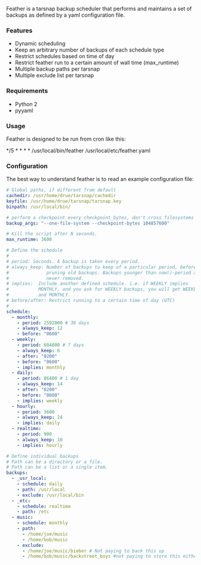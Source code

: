 Feather is a tarsnap backup scheduler that performs and maintains a set of
backups as defined by a yaml configuration file.

### Features
- Dynamic scheduling
- Keep an arbitrary number of backups of each schedule type
- Restrict schedules based on time of day
- Restrict feather run to a certain amount of wall time (max_runtime)
- Multiple backup paths per tarsnap
- Multiple exclude list per tarsnap

### Requirements
- Python 2
- pyyaml

### Usage
Feather is designed to be run from cron like this:

 */5 * * * * /usr/local/bin/feather /usr/local/etc/feather.yaml

### Configuration
The best way to understand feather is to read an example configuration file:

```yaml
# Global paths, if different from default
cachedir: /usr/home/drue/tarsnap/cachedir
keyfile: /usr/home/drue/tarsnap/tarsnap.key
binpath: /usr/local/bin/

# perform a checkpoint every checkpoint_bytes, don't cross filesystems
backup_args: "--one-file-system --checkpoint-bytes 104857600"

# Kill the script after N seconds.
max_runtime: 3600

# Define the schedule
#
# period: Seconds. A backup is taken every period.
# always_keep: Number of backups to keep of a particular period, before
#              pruning old backups. Backups younger than now()-period are
#              never removed.
# implies:  Include another defined schedule. i.e. if WEEKLY implies
#           MONTHLY, and you ask for WEEKLY backups, you will get WEEKLY
#           and MONTHLY.
# before/after: Restrict running to a certain time of day (UTC)
#
schedule:
  - monthly:
    - period: 2592000 # 30 days
    - always_keep: 12
    - before: "0600"
  - weekly:
    - period: 604800 # 7 days
    - always_keep: 6
    - after: "0200"
    - before: "0600"
    - implies: monthly
  - daily:
    - period: 86400 # 1 day
    - always_keep: 14
    - after: "0200"
    - before: "0600"
    - implies: weekly
  - hourly:
    - period: 3600
    - always_keep: 24
    - implies: daily
  - realtime:
    - period: 900
    - always_keep: 10
    - implies: hourly

# Define individual backups
# Path can be a directory or a file.
# Path can be a list or a single item.
backups:
  - _usr_local:
    - schedule: daily
    - path: /usr/local
    - exclude: /usr/local/bin
  - _etc:
    - schedule: realtime
    - path: /etc
  - music:
    - schedule: monthly
    - path:
      - /home/joe/music
      - /home/bob/music
    - exclude:
      - /home/joe/music/bieber # Not paying to back this up
      - /home/bob/music/backstreet_boys #not paying to store this either
```
